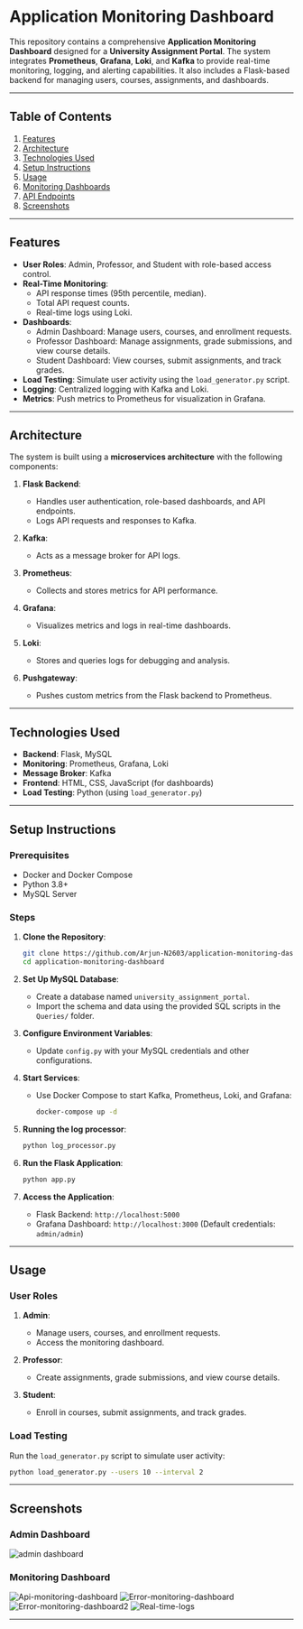 # Application Monitoring Dashboard

This repository contains a comprehensive **Application Monitoring Dashboard** designed for a **University Assignment Portal**. The system integrates **Prometheus**, **Grafana**, **Loki**, and **Kafka** to provide real-time monitoring, logging, and alerting capabilities. It also includes a Flask-based backend for managing users, courses, assignments, and dashboards.

---

## Table of Contents

1. [Features](#features)
2. [Architecture](#architecture)
3. [Technologies Used](#technologies-used)
4. [Setup Instructions](#setup-instructions)
5. [Usage](#usage)
6. [Monitoring Dashboards](#monitoring-dashboards)
7. [API Endpoints](#api-endpoints)
8. [Screenshots](#screenshots)

---

## Features

- **User Roles**: Admin, Professor, and Student with role-based access control.
- **Real-Time Monitoring**:
  - API response times (95th percentile, median).
  - Total API request counts.
  - Real-time logs using Loki.
- **Dashboards**:
  - Admin Dashboard: Manage users, courses, and enrollment requests.
  - Professor Dashboard: Manage assignments, grade submissions, and view course details.
  - Student Dashboard: View courses, submit assignments, and track grades.
- **Load Testing**: Simulate user activity using the `load_generator.py` script.
- **Logging**: Centralized logging with Kafka and Loki.
- **Metrics**: Push metrics to Prometheus for visualization in Grafana.

---

## Architecture

The system is built using a **microservices architecture** with the following components:

1. **Flask Backend**:
   - Handles user authentication, role-based dashboards, and API endpoints.
   - Logs API requests and responses to Kafka.

2. **Kafka**:
   - Acts as a message broker for API logs.

3. **Prometheus**:
   - Collects and stores metrics for API performance.

4. **Grafana**:
   - Visualizes metrics and logs in real-time dashboards.

5. **Loki**:
   - Stores and queries logs for debugging and analysis.

6. **Pushgateway**:
   - Pushes custom metrics from the Flask backend to Prometheus.

---

## Technologies Used

- **Backend**: Flask, MySQL
- **Monitoring**: Prometheus, Grafana, Loki
- **Message Broker**: Kafka
- **Frontend**: HTML, CSS, JavaScript (for dashboards)
- **Load Testing**: Python (using `load_generator.py`)

---

## Setup Instructions

### Prerequisites

- Docker and Docker Compose
- Python 3.8+
- MySQL Server

### Steps

1. **Clone the Repository**:
   ```bash
   git clone https://github.com/Arjun-N2603/application-monitoring-dashboard.git
   cd application-monitoring-dashboard
   ```

2. **Set Up MySQL Database**:
   - Create a database named `university_assignment_portal`.
   - Import the schema and data using the provided SQL scripts in the `Queries/` folder.

3. **Configure Environment Variables**:
   - Update `config.py` with your MySQL credentials and other configurations.

4. **Start Services**:
   - Use Docker Compose to start Kafka, Prometheus, Loki, and Grafana:
     ```bash
     docker-compose up -d
     ```

5. **Running the log processor**:
   ```bash
   python log_processor.py
   ```

6. **Run the Flask Application**:
   ```bash
   python app.py
   ```

7. **Access the Application**:
   - Flask Backend: `http://localhost:5000`
   - Grafana Dashboard: `http://localhost:3000` (Default credentials: `admin/admin`)

---

## Usage

### User Roles

1. **Admin**:
   - Manage users, courses, and enrollment requests.
   - Access the monitoring dashboard.

2. **Professor**:
   - Create assignments, grade submissions, and view course details.

3. **Student**:
   - Enroll in courses, submit assignments, and track grades.

### Load Testing

Run the `load_generator.py` script to simulate user activity:
```bash
python load_generator.py --users 10 --interval 2
```

---

## Screenshots

### Admin Dashboard
![admin dashboard](image.png)

### Monitoring Dashboard
![Api-monitoring-dashboard](image-1.png)
![Error-monitoring-dashboard](image-3.png)
![Error-monitoring-dashboard2](image-2.png)
![Real-time-logs](image-4.png)

---

